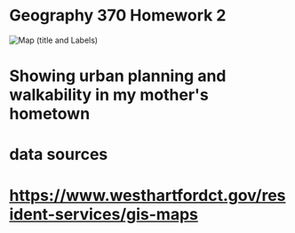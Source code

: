# Geography 370 Homework 2


![Map (title and Labels)](https://user-images.githubusercontent.com/112418269/187817383-e41d8b45-8ec5-4e71-9e43-2c15bd5c83a2.png)

# Showing urban planning and walkability in my mother's hometown
# data sources
# https://www.westhartfordct.gov/resident-services/gis-maps